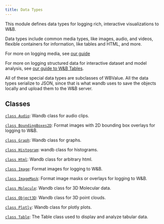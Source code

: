 ```yaml
---
title: Data Types
---
```


<!-- Insert buttons and diff -->



This module defines data types for logging rich, interactive visualizations to W&B.

Data types include common media types, like images, audio, and videos,
flexible containers for information, like tables and HTML, and more.

For more on logging media, see [our guide](https://docs.wandb.com/guides/track/log/media)

For more on logging structured data for interactive dataset and model analysis,
see [our guide to W&B Tables](https://docs.wandb.com/guides/models/tables/).

All of these special data types are subclasses of WBValue. All the data types
serialize to JSON, since that is what wandb uses to save the objects locally
and upload them to the W&B server.

## Classes

[`class Audio`](./audio.md): Wandb class for audio clips.

[`class BoundingBoxes2D`](./boundingboxes2d.md): Format images with 2D bounding box overlays for logging to W&B.

[`class Graph`](./graph.md): Wandb class for graphs.

[`class Histogram`](./histogram.md): wandb class for histograms.

[`class Html`](./html.md): Wandb class for arbitrary html.

[`class Image`](./image.md): Format images for logging to W&B.

[`class ImageMask`](./imagemask.md): Format image masks or overlays for logging to W&B.

[`class Molecule`](./molecule.md): Wandb class for 3D Molecular data.

[`class Object3D`](./object3d.md): Wandb class for 3D point clouds.

[`class Plotly`](./plotly.md): Wandb class for plotly plots.

[`class Table`](./table.md): The Table class used to display and analyze tabular data.

[`class Video`](./video.md): Format a video for logging to W&B.

[`class WBTraceTree`](./wbtracetree.md): Media object for trace tree data.
